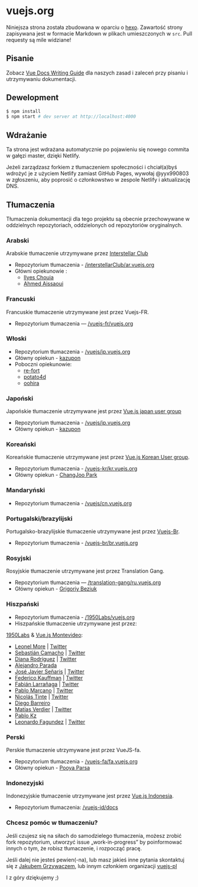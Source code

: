 ﻿# vuejs.org

Niniejsza strona została zbudowana w oparciu o [hexo](http://hexo.io/). Zawartość strony zapisywana jest w formacie Markdown w plikach umieszczonych w `src`. Pull requesty są mile widziane!

## Pisanie

Zobacz [Vue Docs Writing Guide](https://github.com/vuejs/vuejs.org/blob/master/writing-guide.md) dla naszych zasad i zaleceń przy pisaniu i utrzymywaniu dokumentacji.

## Dewelopment

```bash
$ npm install
$ npm start # dev server at http://localhost:4000
```

## Wdrażanie

Ta strona jest wdrażana automatycznie po pojawieniu się nowego commita w gałęzi master, dzięki Netlify.

Jeżeli zarządzasz forkiem z tłumaczeniem społeczności i chciał(a)byś wdrożyć je z użyciem Netlify zamiast GitHub Pages, wywołaj @yyx990803 w zgłoszeniu, aby poprosić o członkowstwo w zespole Netlify i aktualizację DNS.

## Tłumaczenia

Tłumaczenia dokumentacji dla tego projektu są obecnie przechowywane w oddzielnych repozytoriach, oddzielonych od repozytoriów oryginalnych.

### Arabski

Arabskie tłumaczenie utrzymywane przez [Interstellar Club](https://github.com/InterstellarClub)

- Repozytorium tłumaczenia - [/interstellarClub/ar.vuejs.org](https://github.com/interstellarClub/ar.vuejs.org)
- Główni opiekunowie :
  - [Ilyes Chouia](https://github.com/celyes)
  - [Ahmed Aissaoui](https://github.com/Aissaoui-Ahmed)

### Francuski

Francuskie tłumaczenie utrzymywane jest przez Vuejs-FR.

- Repozytorium tłumaczenia — [/vuejs-fr/vuejs.org](https://github.com/vuejs-fr/vuejs.org)

### Włoski

- Repozytorium tłumaczenia - [/vuejs/jp.vuejs.org](https://github.com/vuejs/jp.vuejs.org)
- Główny opiekun - [kazupon](https://github.com/kazupon)
- Poboczni opiekunowie:
  - [re-fort](https://github.com/re-fort)
  - [potato4d](https://github.com/potato4d)
  - [oohira](https://github.com/oohira)

### Japoński

Japońskie tłumaczenie utrzymywane jest przez [Vue.js japan user group](https://github.com/vuejs-jp)

- Repozytorium tłumaczenia - [/vuejs/jp.vuejs.org](https://github.com/vuejs/jp.vuejs.org)
- Główny opiekun - [kazupon](https://github.com/kazupon)

### Koreański

Koreańskie tłumaczenie utrzymywane jest przez [Vue.js Korean User group](https://github.com/vuejs-kr).

- Repozytorium tłumaczenia - [/vuejs-kr/kr.vuejs.org](https://github.com/vuejs-kr/kr.vuejs.org)
- Główny opiekun - [ChangJoo Park](https://github.com/ChangJoo-Park)

### Mandaryński

- Repozytorium tłumaczenia - [/vuejs/cn.vuejs.org](https://github.com/vuejs/cn.vuejs.org)

### Portugalski/brazylijski

Portugalsko-brazylijskie tłumaczenie utrzymywane jest przez [Vuejs-Br](https://github.com/vuejs-br).

- Repozytorium tłumaczenia - [/vuejs-br/br.vuejs.org](https://github.com/vuejs-br/br.vuejs.org)

### Rosyjski

Rosyjskie tłumaczenie utrzymywane jest przez Translation Gang.

- Repozytorium tłumaczenia — [/translation-gang/ru.vuejs.org](https://github.com/translation-gang/ru.vuejs.org)
- Główny opiekun - [Grigoriy Beziuk](https://gbezyuk.github.io)

### Hiszpański

- Repozytorium tłumaczenia - [/1950Labs/vuejs.org](https://github.com/1950Labs/vuejs.org)
- Hiszpańskie tłumaczenie utrzymywane jest przez:

[1950Labs](https://1950labs.com) & [Vue.js Montevideo](https://www.meetup.com/Montevideo-Vue-JS-Meetup/):

- [Leonel More](https://github.com/leonelmore) | [Twitter](https://twitter.com/leonelmore)
- [Sebastián Camacho](https://github.com/sxcamacho) | [Twitter](https://twitter.com/sxcamacho)
- [Diana Rodríguez](https://github.com/alphacentauri82) | [Twitter](https://twitter.com/cotufa82)
- [Alejandro Parada](https://github.com/alejandro8605)
- [José Javier Señaris](https://github.com/pepesenaris) | [Twitter](https://twitter.com/pepesenaris)
- [Federico Kauffman](https://github.com/fedekau) | [Twitter](https://twitter.com/fedekauffman)
- [Fabián Larrañaga](https://github.com/FLarra) | [Twitter](https://twitter.com/FLarraa)
- [Pablo Marcano](https://github.com/Pablosky12) | [Twitter](https://twitter.com/stiv_ml)
- [Nicolás Tinte](https://github.com/Tintef) | [Twitter](https://twitter.com/NicoTinte)
- [Diego Barreiro](https://github.com/faliure)
- [Matías Verdier](https://github.com/MatiasVerdier) | [Twitter](https://twitter.com/matiasvj)
- [Pablo Kz](https://github.com/pabloKz)
- [Leonardo Fagundez](https://github.com/lfgdzdev) | [Twitter](https://twitter.com/Lfgdz)

### Perski

Perskie tłumaczenie utrzymywane jest przez VueJS-fa.

- Repozytorium tłumaczenia - [/vuejs-fa/fa.vuejs.org](https://github.com/vuejs-fa/fa.vuejs.org)
- Główny opiekun - [Pooya Parsa](https://github.com/pi0)

### Indonezyjski

Indonezyjskie tłumaczenie utrzymywane jest przez [Vue.js Indonesia](https://github.com/vuejs-id/).

* Repozytorium tłumaczenia: [/vuejs-id/docs](https://github.com/vuejs-id/docs)

### Chcesz pomóc w tłumaczeniu?

Jeśli czujesz się na siłach do samodzielego tłumaczenia, możesz zrobić fork repozytorium, utworzyć issue „work-in-progress” by poinformować innych o tym, że robisz tłumaczenie, i rozpocząć pracę.

Jeśli dalej nie jesteś pewien(-na), lub masz jakieś inne pytania skontaktuj się z [Jakubem Grzywaczem](https://github.com/jakex7), lub innym członkiem organizacji [vuejs-pl](https://github.com/vuejs-pl)

I z góry dziękujemy ;)
